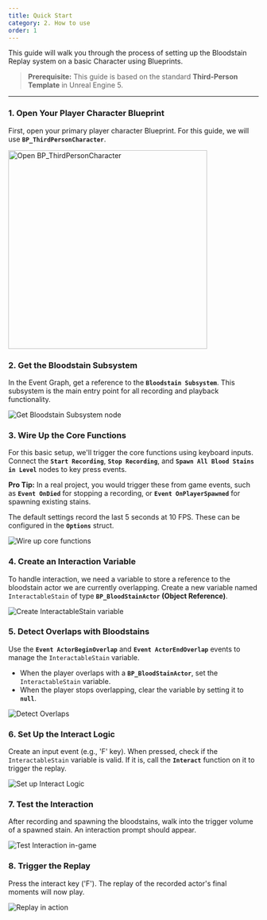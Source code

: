 ```yaml
---
title: Quick Start
category: 2. How to use
order: 1
---
```


<!-- 디폴트 머티리얼 -->

This guide will walk you through the process of setting up the Bloodstain Replay system on a basic Character using Blueprints.

> **Prerequisite:** This guide is based on the standard **Third-Person Template** in Unreal Engine 5.

---

### 1. Open Your Player Character Blueprint

First, open your primary player character Blueprint. For this guide, we will use **`BP_ThirdPersonCharacter`**.

<img src="{{ site.baseurl }}/images/QuickStart (1).png" alt="Open BP_ThirdPersonCharacter" width="400"/>

### 2. Get the Bloodstain Subsystem

In the Event Graph, get a reference to the **`Bloodstain Subsystem`**. This subsystem is the main entry point for all recording and playback functionality.

<img src="{{ site.baseurl }}/images/QuickStart (2).png" alt="Get Bloodstain Subsystem node" />

### 3. Wire Up the Core Functions

For this basic setup, we'll trigger the core functions using keyboard inputs. Connect the **`Start Recording`**, **`Stop Recording`**, and **`Spawn All Blood Stains in Level`** nodes to key press events.

<div class="notice--info">
<strong>Pro Tip:</strong> In a real project, you would trigger these from game events, such as <strong><code>Event OnDied</code></strong> for stopping a recording, or <strong><code>Event OnPlayerSpawned</code></strong> for spawning existing stains.
</div>

The default settings record the last 5 seconds at 10 FPS. These can be configured in the **`Options`** struct.

<img src="{{ site.baseurl }}/images/QuickStart (3).png" alt="Wire up core functions" />

### 4. Create an Interaction Variable

To handle interaction, we need a variable to store a reference to the bloodstain actor we are currently overlapping. Create a new variable named `InteractableStain` of type **`BP_BloodStainActor` (Object Reference)**.

<img src="{{ site.baseurl }}/images/QuickStart (4).png" alt="Create InteractableStain variable" />

### 5. Detect Overlaps with Bloodstains

Use the **`Event ActorBeginOverlap`** and **`Event ActorEndOverlap`** events to manage the `InteractableStain` variable.

-   When the player overlaps with a **`BP_BloodStainActor`**, set the `InteractableStain` variable.
-   When the player stops overlapping, clear the variable by setting it to **`null`**.

<img src="{{ site.baseurl }}/images/QuickStart (5).png" alt="Detect Overlaps" />

### 6. Set Up the Interact Logic

Create an input event (e.g., 'F' key). When pressed, check if the `InteractableStain` variable is valid. If it is, call the **`Interact`** function on it to trigger the replay.

<img src="{{ site.baseurl }}/images/QuickStart (6).png" alt="Set up Interact Logic" />

### 7. Test the Interaction

After recording and spawning the bloodstains, walk into the trigger volume of a spawned stain. An interaction prompt should appear.

<img src="{{ site.baseurl }}/images/QuickStart (7).png" alt="Test Interaction in-game" />

### 8. Trigger the Replay

Press the interact key ('F'). The replay of the recorded actor's final moments will now play.

<img src="{{ site.baseurl }}/images/QuickStart (8).png" alt="Replay in action" />